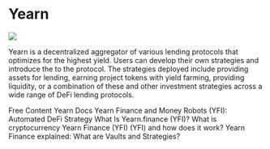 # Yearn
![](https://paperwriter.ca/wp-content/uploads/2022/06/Decentraland-MANA-Gnox-Token-GNOX-and-Yearn-Finance-YFI.jpg)

Yearn is a decentralized aggregator of various lending protocols that optimizes for the highest yield. Users can develop their own strategies and introduce the to the protocol. The strategies deployed include providing assets for lending, earning project tokens with yield farming, providing liquidity, or a combination of these and other investment strategies across a wide range of DeFi lending protocols. 

<ResourceGroupTitle>Free Content</ResourceGroupTitle>
<BadgeLink badgeText='Read' colorScheme='yellow' href='https://docs.yearn.finance/'>Yearn Docs</BadgeLink>
<BadgeLink badgeText='Read' colorScheme='yellow' href='https://www.gemini.com/cryptopedia/yearn-finance-defi-lending-protocol'>Yearn Finance and Money Robots (YFI): Automated DeFi Strategy</BadgeLink>
<BadgeLink badgeText='Read' colorScheme='yellow' href='https://beincrypto.com/learn/what-is-yearn-finance-yfi/'>What Is Yearn.finance (YFI)?</BadgeLink>
<BadgeLink badgeText='Read' colorScheme='yellow' href='https://kriptomat.io/cryptocurrencies/yearn-finance/what-is-yearn-finance/'>What is cryptocurrency Yearn Finance (YFI) (YFI) and how does it work?</BadgeLink>
<BadgeLink badgeText='Read' colorScheme='yellow' href='https://medium.com/iearn/yearn-finance-explained-what-are-vaults-and-strategies-96970560432'>Yearn Finance explained: What are Vaults and Strategies?</BadgeLink>